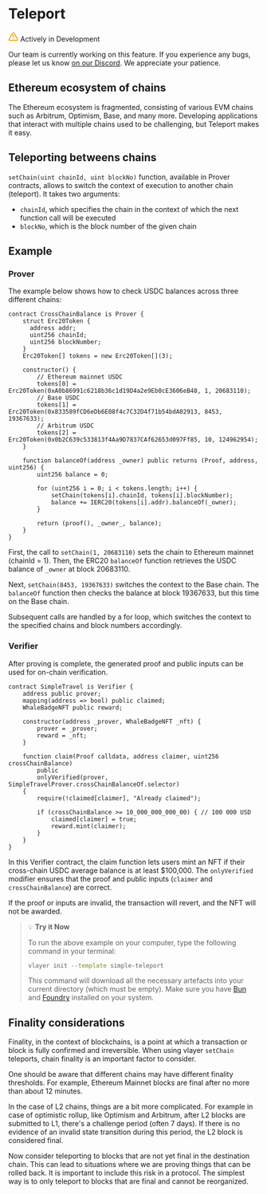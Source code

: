 # Teleport

<div class="feature-card feature-in-dev">
  <div class="title">
    <svg width="20" height="20" viewBox="0 0 20 20" fill="none" xmlns="http://www.w3.org/2000/svg">
    <path d="M8.57499 3.21665L1.51665 15C1.37113 15.252 1.29413 15.5377 1.29331 15.8288C1.2925 16.1198 1.3679 16.4059 1.51201 16.6588C1.65612 16.9116 1.86392 17.1223 2.11474 17.2699C2.36556 17.4174 2.65065 17.4968 2.94165 17.5H17.0583C17.3493 17.4968 17.6344 17.4174 17.8852 17.2699C18.136 17.1223 18.3439 16.9116 18.488 16.6588C18.6321 16.4059 18.7075 16.1198 18.7067 15.8288C18.7058 15.5377 18.6288 15.252 18.4833 15L11.425 3.21665C11.2764 2.97174 11.0673 2.76925 10.8176 2.62872C10.568 2.48819 10.2864 2.41437 9.99999 2.41437C9.71354 2.41437 9.43193 2.48819 9.18232 2.62872C8.93272 2.76925 8.72355 2.97174 8.57499 3.21665V3.21665Z" stroke="#FCA004" stroke-width="2" stroke-linecap="round" stroke-linejoin="round"/>
    <path d="M10 7.5V10.8333" stroke="#FCA004" stroke-width="2" stroke-linecap="round" stroke-linejoin="round"/>
    <path d="M10 14.1667H10.0083" stroke="#FCA004" stroke-width="2" stroke-linecap="round" stroke-linejoin="round"/>
    </svg>
    Actively in Development
  </div>
  <p>Our team is currently working on this feature. If you experience any bugs, please let us know <a href="https://discord.gg/JS6whdessP" target="_blank">on our Discord</a>. We appreciate your patience. </p>
</div>

## Ethereum ecosystem of chains
The Ethereum ecosystem is fragmented, consisting of various EVM chains such as Arbitrum, Optimism, Base, and many more. Developing applications that interact with multiple chains used to be challenging, but Teleport makes it easy.

## Teleporting betweens chains
`setChain(uint chainId, uint blockNo)` function, available in Prover contracts, allows to switch the context of execution to another chain (teleport).  It takes two arguments:
* `chainId`, which specifies the chain in the context of which the next function call will be executed
* `blockNo`, which is the block number of the given chain

## Example 
### Prover
The example below shows how to check USDC balances across three different chains:

```solidity
contract CrossChainBalance is Prover {
    struct Erc20Token {
      address addr;
      uint256 chainId;
      uint256 blockNumber;
    }
    Erc20Token[] tokens = new Erc20Token[](3);

    constructor() {
        // Ethereum mainnet USDC
        tokens[0] = Erc20Token(0xA0b86991c6218b36c1d19D4a2e9Eb0cE3606eB48, 1, 20683110); 
        // Base USDC
        tokens[1] = Erc20Token(0x833589fCD6eDb6E08f4c7C32D4f71b54bdA02913, 8453, 19367633); 
        // Arbitrum USDC
        tokens[2] = Erc20Token(0x0b2C639c533813f4Aa9D7837CAf62653d097Ff85, 10, 124962954); 
    }

    function balanceOf(address _owner) public returns (Proof, address, uint256) {
        uint256 balance = 0;

        for (uint256 i = 0; i < tokens.length; i++) {
            setChain(tokens[i].chainId, tokens[i].blockNumber);
            balance += IERC20(tokens[i].addr).balanceOf(_owner);
        }

        return (proof(), _owner_, balance);
    }
}
```

First, the call to `setChain(1, 20683110)` sets the chain to Ethereum mainnet (chainId = 1). Then, the ERC20 `balanceOf` function retrieves the USDC balance of `_owner` at block 20683110.

Next, `setChain(8453, 19367633)` switches the context to the Base chain. The `balanceOf` function then checks the balance at block 19367633, but this time on the Base chain.

Subsequent calls are handled by a for loop, which switches the context to the specified chains and block numbers accordingly.

### Verifier
After proving is complete, the generated proof and public inputs can be used for on-chain verification. 

```solidity
contract SimpleTravel is Verifier {
    address public prover;
    mapping(address => bool) public claimed;
    WhaleBadgeNFT public reward;

    constructor(address _prover, WhaleBadgeNFT _nft) {
        prover = _prover;
        reward = _nft;
    }

    function claim(Proof calldata, address claimer, uint256 crossChainBalance)
        public
        onlyVerified(prover, SimpleTravelProver.crossChainBalanceOf.selector)
    {
        require(!claimed[claimer], "Already claimed");

        if (crossChainBalance >= 10_000_000_000_00) { // 100 000 USD
            claimed[claimer] = true;
            reward.mint(claimer);
        }
    }
}
```
In this Verifier contract, the claim function lets users mint an NFT if their cross-chain USDC average balance is at least $100,000. The `onlyVerified` modifier ensures that the proof and public inputs (`claimer` and `crossChainBalance`) are correct.

If the proof or inputs are invalid, the transaction will revert, and the NFT will not be awarded.

> 💡 **Try it Now**
> 
> To run the above example on your computer, type the following command in your terminal:
> 
> ```bash
> vlayer init --template simple-teleport
> ```
> 
> This command will download all the necessary artefacts into your current directory (which must be empty). Make sure you have [Bun](https://bun.sh/) and [Foundry](https://book.getfoundry.sh/getting-started/installation) installed on your system.

## Finality considerations
Finality, in the context of blockchains, is a point at which a transaction or block is fully confirmed and irreversible. When using vlayer `setChain` teleports, chain finality is an important factor to consider.

One should be aware that different chains may have different finality thresholds. For example, Ethereum Mainnet blocks are final after no more than about 12 minutes.

In the case of L2 chains, things are a bit more complicated. For example in case of optimistic rollup, like Optimism and Arbitrum, after L2 blocks are submitted to L1, there's a challenge period (often 7 days). If there is no evidence of an invalid state transition during this period, the L2 block is considered final.

Now consider teleporting to blocks that are not yet final in the destination chain. This can lead to situations where we are proving things that can be rolled back. It is important to include this risk in a protocol. The simplest way is to only teleport to blocks that are final and cannot be reorganized.